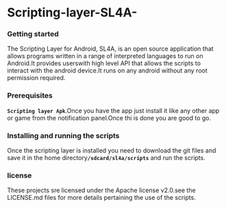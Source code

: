 # Scripting-layer-SL4A-
<h3><b>Getting started</b></h3>
The Scripting Layer for Android, SL4A, is an open source application that allows programs written in a range of interpreted languages to run on Android.It provides userswith high level API that allows the scripts to interact with the android device.It runs on any android without any root permission required.
<br>
<h3><b>Prerequisites</b></h3>
<code><b>Scripting layer Apk</b></code>.Once you have the app just install it like any other app or game from the notification panel.Once thi is done you are good to go.
<br>
<h3><b>Installing and running the scripts</b></h3>
Once the scripting layer is installed you need to download the git files and save it in the home directory<code><b>/sdcard/sl4a/scripts</b></code> and run the scripts.
<h3><b>license</h3></b>
These projects sre licensed under the Apache license v2.0.see the LICENSE.md files for more details pertaining the use of the scripts.
